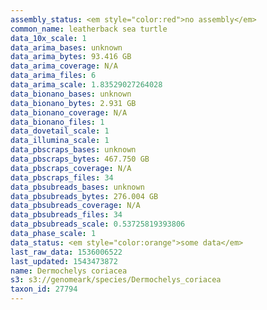 ```yaml
---
assembly_status: <em style="color:red">no assembly</em>
common_name: leatherback sea turtle
data_10x_scale: 1
data_arima_bases: unknown
data_arima_bytes: 93.416 GB
data_arima_coverage: N/A
data_arima_files: 6
data_arima_scale: 1.83529027264028
data_bionano_bases: unknown
data_bionano_bytes: 2.931 GB
data_bionano_coverage: N/A
data_bionano_files: 1
data_dovetail_scale: 1
data_illumina_scale: 1
data_pbscraps_bases: unknown
data_pbscraps_bytes: 467.750 GB
data_pbscraps_coverage: N/A
data_pbscraps_files: 34
data_pbsubreads_bases: unknown
data_pbsubreads_bytes: 276.004 GB
data_pbsubreads_coverage: N/A
data_pbsubreads_files: 34
data_pbsubreads_scale: 0.53725819393806
data_phase_scale: 1
data_status: <em style="color:orange">some data</em>
last_raw_data: 1536006522
last_updated: 1543473872
name: Dermochelys coriacea
s3: s3://genomeark/species/Dermochelys_coriacea
taxon_id: 27794
---
```

